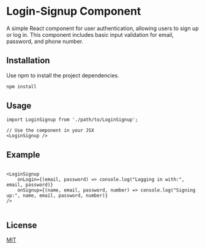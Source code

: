 # Login-Signup Component

A simple React component for user authentication, allowing users to sign up or log in. This component includes basic input validation for email, password, and phone number.

## Installation

Use npm to install the project dependencies.

```bash
npm install 
```

## Usage

```react
import LoginSignup from './path/to/LoginSignup';

// Use the component in your JSX
<LoginSignup />

```
## Example

```react

<LoginSignup 
    onLogin={(email, password) => console.log("Logging in with:", email, password)}
    onSignup={(name, email, password, number) => console.log("Signing up:", name, email, password, number)}
/>


```
## License

[MIT](https://choosealicense.com/licenses/mit/)